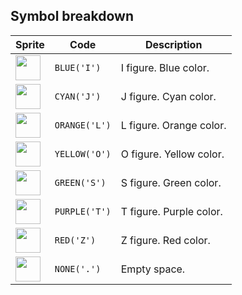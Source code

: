 <meta charset="UTF-8">

## Symbol breakdown
| Sprite | Code | Description |
| -------- | -------- | -------- |
|<img src="https://github.com/codenjoyme/codenjoy/raw/master/CodingDojo/games/tetris/src/main/webapp/resources/sprite/tetris/blue.png" style="width:40px;" /> | `BLUE('I')` | I figure. Blue color. | 
|<img src="https://github.com/codenjoyme/codenjoy/raw/master/CodingDojo/games/tetris/src/main/webapp/resources/sprite/tetris/cyan.png" style="width:40px;" /> | `CYAN('J')` | J figure. Cyan color. | 
|<img src="https://github.com/codenjoyme/codenjoy/raw/master/CodingDojo/games/tetris/src/main/webapp/resources/sprite/tetris/orange.png" style="width:40px;" /> | `ORANGE('L')` | L figure. Orange color. | 
|<img src="https://github.com/codenjoyme/codenjoy/raw/master/CodingDojo/games/tetris/src/main/webapp/resources/sprite/tetris/yellow.png" style="width:40px;" /> | `YELLOW('O')` | O figure. Yellow color. | 
|<img src="https://github.com/codenjoyme/codenjoy/raw/master/CodingDojo/games/tetris/src/main/webapp/resources/sprite/tetris/green.png" style="width:40px;" /> | `GREEN('S')` | S figure. Green color. | 
|<img src="https://github.com/codenjoyme/codenjoy/raw/master/CodingDojo/games/tetris/src/main/webapp/resources/sprite/tetris/purple.png" style="width:40px;" /> | `PURPLE('T')` | T figure. Purple color. | 
|<img src="https://github.com/codenjoyme/codenjoy/raw/master/CodingDojo/games/tetris/src/main/webapp/resources/sprite/tetris/red.png" style="width:40px;" /> | `RED('Z')` | Z figure. Red color. | 
|<img src="https://github.com/codenjoyme/codenjoy/raw/master/CodingDojo/games/tetris/src/main/webapp/resources/sprite/tetris/none.png" style="width:40px;" /> | `NONE('.')` | Empty space. | 
